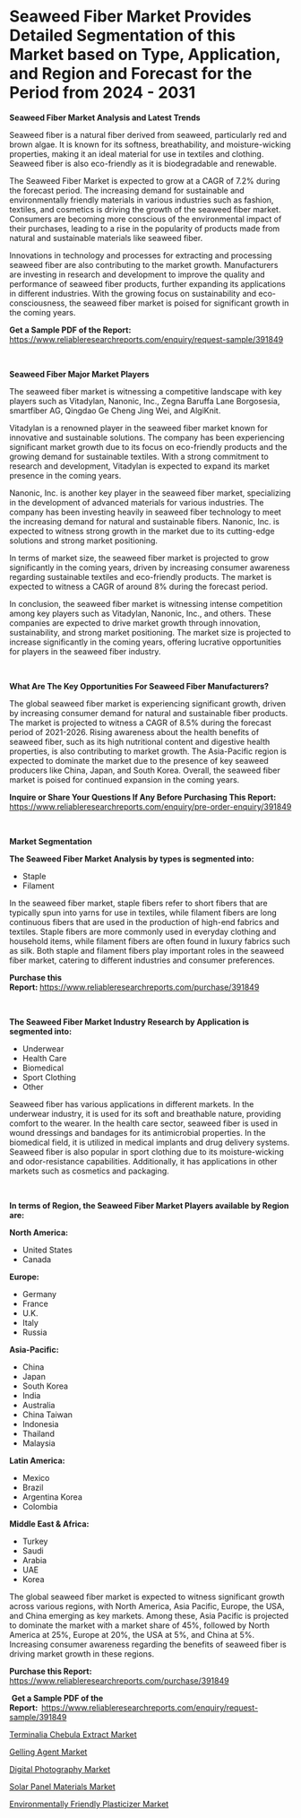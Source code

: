 <p><h1>Seaweed Fiber Market Provides Detailed Segmentation of this Market based on Type, Application, and Region and Forecast for the Period from 2024 - 2031</h1></p><p><strong>Seaweed Fiber Market Analysis and Latest Trends</strong></p>
<p><p>Seaweed fiber is a natural fiber derived from seaweed, particularly red and brown algae. It is known for its softness, breathability, and moisture-wicking properties, making it an ideal material for use in textiles and clothing. Seaweed fiber is also eco-friendly as it is biodegradable and renewable.</p><p>The Seaweed Fiber Market is expected to grow at a CAGR of 7.2% during the forecast period. The increasing demand for sustainable and environmentally friendly materials in various industries such as fashion, textiles, and cosmetics is driving the growth of the seaweed fiber market. Consumers are becoming more conscious of the environmental impact of their purchases, leading to a rise in the popularity of products made from natural and sustainable materials like seaweed fiber.</p><p>Innovations in technology and processes for extracting and processing seaweed fiber are also contributing to the market growth. Manufacturers are investing in research and development to improve the quality and performance of seaweed fiber products, further expanding its applications in different industries. With the growing focus on sustainability and eco-consciousness, the seaweed fiber market is poised for significant growth in the coming years.</p></p>
<p><strong>Get a Sample PDF of the Report:&nbsp;</strong> <a href="https://www.reliableresearchreports.com/enquiry/request-sample/391849">https://www.reliableresearchreports.com/enquiry/request-sample/391849</a></p>
<p>&nbsp;</p>
<p><strong>Seaweed Fiber Major Market Players</strong></p>
<p><p>The seaweed fiber market is witnessing a competitive landscape with key players such as Vitadylan, Nanonic, Inc., Zegna Baruffa Lane Borgosesia, smartfiber AG, Qingdao Ge Cheng Jing Wei, and AlgiKnit. </p><p>Vitadylan is a renowned player in the seaweed fiber market known for innovative and sustainable solutions. The company has been experiencing significant market growth due to its focus on eco-friendly products and the growing demand for sustainable textiles. With a strong commitment to research and development, Vitadylan is expected to expand its market presence in the coming years.</p><p>Nanonic, Inc. is another key player in the seaweed fiber market, specializing in the development of advanced materials for various industries. The company has been investing heavily in seaweed fiber technology to meet the increasing demand for natural and sustainable fibers. Nanonic, Inc. is expected to witness strong growth in the market due to its cutting-edge solutions and strong market positioning.</p><p>In terms of market size, the seaweed fiber market is projected to grow significantly in the coming years, driven by increasing consumer awareness regarding sustainable textiles and eco-friendly products. The market is expected to witness a CAGR of around 8% during the forecast period.</p><p>In conclusion, the seaweed fiber market is witnessing intense competition among key players such as Vitadylan, Nanonic, Inc., and others. These companies are expected to drive market growth through innovation, sustainability, and strong market positioning. The market size is projected to increase significantly in the coming years, offering lucrative opportunities for players in the seaweed fiber industry.</p></p>
<p>&nbsp;</p>
<p><strong>What Are The Key Opportunities For Seaweed Fiber Manufacturers?</strong></p>
<p><p>The global seaweed fiber market is experiencing significant growth, driven by increasing consumer demand for natural and sustainable fiber products. The market is projected to witness a CAGR of 8.5% during the forecast period of 2021-2026. Rising awareness about the health benefits of seaweed fiber, such as its high nutritional content and digestive health properties, is also contributing to market growth. The Asia-Pacific region is expected to dominate the market due to the presence of key seaweed producers like China, Japan, and South Korea. Overall, the seaweed fiber market is poised for continued expansion in the coming years.</p></p>
<p><strong>Inquire or Share Your Questions If Any Before Purchasing This Report:</strong> <a href="https://www.reliableresearchreports.com/enquiry/pre-order-enquiry/391849">https://www.reliableresearchreports.com/enquiry/pre-order-enquiry/391849</a></p>
<p>&nbsp;</p>
<p><strong>Market Segmentation</strong></p>
<p><strong>The Seaweed Fiber Market Analysis by types is segmented into:</strong></p>
<p><ul><li>Staple</li><li>Filament</li></ul></p>
<p><p>In the seaweed fiber market, staple fibers refer to short fibers that are typically spun into yarns for use in textiles, while filament fibers are long continuous fibers that are used in the production of high-end fabrics and textiles. Staple fibers are more commonly used in everyday clothing and household items, while filament fibers are often found in luxury fabrics such as silk. Both staple and filament fibers play important roles in the seaweed fiber market, catering to different industries and consumer preferences.</p></p>
<p><strong>Purchase this Report:&nbsp;</strong><a href="https://www.reliableresearchreports.com/purchase/391849">https://www.reliableresearchreports.com/purchase/391849</a></p>
<p>&nbsp;</p>
<p><strong>The Seaweed Fiber Market Industry Research by Application is segmented into:</strong></p>
<p><ul><li>Underwear</li><li>Health Care</li><li>Biomedical</li><li>Sport Clothing</li><li>Other</li></ul></p>
<p><p>Seaweed fiber has various applications in different markets. In the underwear industry, it is used for its soft and breathable nature, providing comfort to the wearer. In the health care sector, seaweed fiber is used in wound dressings and bandages for its antimicrobial properties. In the biomedical field, it is utilized in medical implants and drug delivery systems. Seaweed fiber is also popular in sport clothing due to its moisture-wicking and odor-resistance capabilities. Additionally, it has applications in other markets such as cosmetics and packaging.</p></p>
<p>&nbsp;</p>
<p><strong>In terms of Region, the Seaweed Fiber Market Players available by Region are:</strong></p>
<p>
    <p> <strong> North America: </strong>
        <ul>
            <li>United States</li>
            <li>Canada</li>
        </ul>
        </p> 
    <p> <strong> Europe: </strong>
        <ul>
            <li>Germany</li>
            <li>France</li>
            <li>U.K.</li>
            <li>Italy</li>
            <li>Russia</li>
        </ul>
        </p> 
    <p> <strong> Asia-Pacific: </strong>
        <ul>
            <li>China</li>
            <li>Japan</li>
            <li>South Korea</li>
            <li>India</li>
            <li>Australia</li>
            <li>China Taiwan</li>
            <li>Indonesia</li>
            <li>Thailand</li>
            <li>Malaysia</li>
        </ul>
        </p> 
    <p> <strong> Latin America: </strong>
        <ul>
            <li>Mexico</li>
            <li>Brazil</li>
            <li>Argentina Korea</li>
            <li>Colombia</li>
        </ul>
        </p> 
    <p> <strong> Middle East & Africa: </strong>
        <ul>
            <li>Turkey</li>
            <li>Saudi</li>
            <li>Arabia</li>
            <li>UAE</li>
            <li>Korea</li>
        </ul>
    </p>
    </p>
<p><p>The global seaweed fiber market is expected to witness significant growth across various regions, with North America, Asia Pacific, Europe, the USA, and China emerging as key markets. Among these, Asia Pacific is projected to dominate the market with a market share of 45%, followed by North America at 25%, Europe at 20%, the USA at 5%, and China at 5%. Increasing consumer awareness regarding the benefits of seaweed fiber is driving market growth in these regions.</p></p>
<p><strong>Purchase this Report: </strong><a href="https://www.reliableresearchreports.com/purchase/391849">https://www.reliableresearchreports.com/purchase/391849</a></p>
<p>&nbsp;<strong>Get a Sample PDF of the Report:&nbsp;&nbsp;</strong><a href="https://www.reliableresearchreports.com/enquiry/request-sample/391849">https://www.reliableresearchreports.com/enquiry/request-sample/391849</a></p>
<p><strong></strong></p>
<p><p><a href="https://github.com/nancykennedykellievqfqt2/Market-Research-Report-List-1/blob/main/terminalia-chebula-extract-market.md">Terminalia Chebula Extract Market</a></p><p><a href="https://view.publitas.com/reportprime-1/gelling-agent-market-growth-market-trends-covid-19-impact-and-forecasts-for-period-from-2024-2031/">Gelling Agent Market</a></p><p><a href="https://view.publitas.com/reportprime-1/digital-photography-market-size-market-share-and-global-market-analysis-report-2024-2031/">Digital Photography Market</a></p><p><a href="https://noble-drawer-34c.notion.site/Solar-Panel-Materials-Market-Size-Focuses-on-Market-Dynamics-In-Depth-Analysis-and-Future-Projectio-45226002c8e04300a297e6726a1f18ec">Solar Panel Materials Market</a></p><p><a href="https://iodized-pantydraco-05c.notion.site/Environmentally-Friendly-Plasticizer-Market-Size-Furnishes-Valuable-Information-Encompassing-Market--242ba2248ec3470582bb5215584c2313">Environmentally Friendly Plasticizer Market</a></p></p>